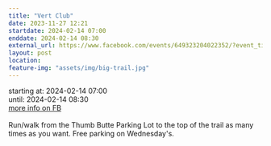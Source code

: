 ```yaml
---
title: "Vert Club"
date: 2023-11-27 12:21
startdate: 2024-02-14 07:00
enddate: 2024-02-14 08:30
external_url: https://www.facebook.com/events/649323204022352/?event_time_id=649324584022214
layout: post
location: 
feature-img: "assets/img/big-trail.jpg"
---
```


starting at: 2024-02-14 07:00<br>until: 2024-02-14 08:30<br><a href="https://www.facebook.com/events/649323204022352/?event_time_id=649324584022214">more info on FB</a><br><br>Run/walk from the Thumb Butte Parking Lot to the top of the trail as many times as you want.  Free parking on Wednesday's.<br>
  <br>
  
